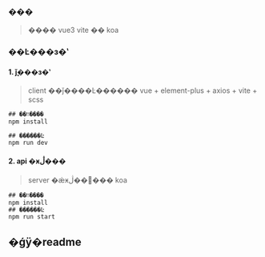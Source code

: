 ### ���

> ���� vue3 vite �� koa 

### ��Ŀ���з�ʽ

#### 1. ǰ̨���з�ʽ

> client ��ǰ����Ŀ������ vue + element-plus + axios + vite + scss

```
## ��װ����
npm install

## ������Ŀ
npm run dev
```

#### 2. api �ӿڷ���

> server �ǽӿڷ��񣬻��� koa

```
## ��װ����
npm install
## ������Ŀ
npm run start
```

## �ǵÿ�readme


